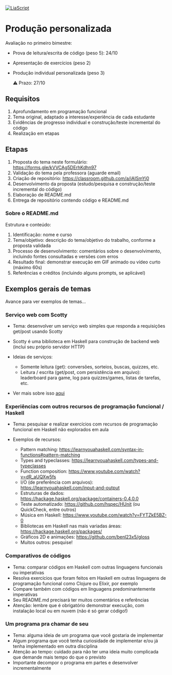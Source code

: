 <!--
author:   Andrea Charão

email:    andrea@inf.ufsm.br

version:  0.0.1

language: PT-BR

narrator: Brazilian Portuguese Female

comment:  Material de apoio para a disciplina
          ELC117 - Paradigmas de Programação
          da Universidade Federal de Santa Maria

translation: English  translations/English.md

link:     https://cdn.jsdelivr.net/chartist.js/latest/chartist.min.css

script:   https://cdn.jsdelivr.net/chartist.js/latest/chartist.min.js

-->

<!--
nvm use v14.21.1
liascript-devserver --input README.md --port 3001 --live
https://liascript.github.io/course/?https://raw.githubusercontent.com/AndreaInfUFSM/elc117-2024b/master/classes/10/README.md
-->

[![LiaScript](https://raw.githubusercontent.com/LiaScript/LiaScript/master/badges/course.svg)](https://liascript.github.io/course/?https://raw.githubusercontent.com/AndreaInfUFSM/elc117-2024b/main/classes/10/README.md)

# Produção personalizada

Avaliação no primeiro bimestre:


- Prova de leitura/escrita de código (peso 5): 24/10
- Apresentação de exercícios (peso 2)
- Produção individual personalizada (peso 3)
  
  ⚠️ Prazo: 27/10


## Requisitos 


1. Aprofundamento em programação funcional
2. Tema original, adaptado a interesse/experiência de cada estudante
3. Evidências de progresso individual e construção/teste incremental do código
4. Realização em etapas

## Etapas

1. Proposta do tema neste formulário: https://forms.gle/kVVCAg5DErhKdhn97
2. Validação do tema pela professora (aguarde email)
3. Criação de repositório: https://classroom.github.com/a/jAISmYj0
4. Desenvolvimento da proposta (estudo/pesquisa e construção/teste incremental do código)
5. Elaboração de README.md
6. Entrega de repositório contendo código e README.md


### Sobre o README.md

Estrutura e conteúdo:

1. Identificação: nome e curso
2. Tema/objetivo: descrição do tema/objetivo do trabalho, conforme a proposta validada
3. Processo de desenvolvimento: comentários sobre o desenvolvimento, incluindo fontes consultadas e versões com erros
4. Resultado final: demonstrar execução em GIF animado ou vídeo curto (máximo 60s)
5. Referências e créditos (incluindo alguns prompts, se aplicável)

## Exemplos gerais de temas

Avance para ver exemplos de temas...

### Serviço web com Scotty

- Tema: desenvolver um serviço web simples que responda a requisições get/post usando Scotty
- Scotty é uma biblioteca em Haskell para construção de backend web (inclui seu próprio servidor HTTP)
- Ideias de serviços:

  - Somente leitura (get): conversões, sorteios, buscas, quizzes, etc.
  - Leitura / escrita (get/post, com persistência em arquivo): leaderboard para game, log para quizzes/games, listas de tarefas, etc.

- Ver mais sobre isso [aqui](https://liascript.github.io/course/?https://raw.githubusercontent.com/AndreaInfUFSM/elc117-2024b/main/projects/scotty/README.md)

### Experiências com outros recursos de programação funcional / Haskell

- Tema: pesquisar e realizar exercícios com recursos de programação funcional em Haskell não explorados em aula

- Exemplos de recursos:

  - Pattern matching: https://learnyouahaskell.com/syntax-in-functions#pattern-matching
  - Types and typeclasses: https://learnyouahaskell.com/types-and-typeclasses
  - Function composition: https://www.youtube.com/watch?v=dR_aUQXw5fs
  - I/O (de preferência com arquivos): https://learnyouahaskell.com/input-and-output
  - Estruturas de dados: https://hackage.haskell.org/package/containers-0.4.0.0
  - Teste automatizado: https://github.com/hspec/HUnit (ou QuickCheck, entre outros)
  - Música em Haskell: https://www.youtube.com/watch?v=FYTZkE5BZ-0
  - Bibliotecas em Haskell nas mais variadas áreas: https://hackage.haskell.org/packages/
  - Gráficos 2D e animações: https://github.com/benl23x5/gloss
  - Muitos outros: pesquise!

### Comparativos de códigos

- Tema: comparar códigos em Haskell com outras linguagens funcionais ou imperativas
- Resolva exercícios que foram feitos em Haskell em outras linguagens de programação funcional como Clojure ou Elixir, por exemplo
- Compare também com códigos em linguagens predominantemente imperativas
- Seu README.md precisará ter muitos comentários e referências
- Atenção: lembre que é obrigatório demonstrar execução, com instalação local ou em nuvem (não é só gerar código!)

### Um programa pra chamar de seu

- Tema: alguma ideia de um programa que você gostaria de implementar
- Algum programa que você tenha curiosidade de implementar e/ou já tenha implementado em outra disciplina 
- Atenção ao tempo: cuidado para não ter uma ideia muito complicada que demande mais tempo do que o previsto
- Importante decompor o programa em partes e desenvolver incrementalmente





